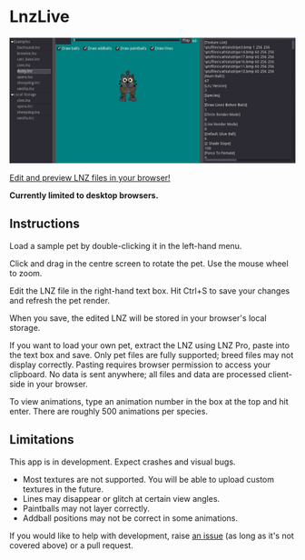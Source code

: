 # LnzLive

![screenshot](screenshot.png)

[Edit and preview LNZ files in your browser!](https://mnemoli.github.io/LnzLive/export/index.html)

**Currently limited to desktop browsers.**

## Instructions

Load a sample pet by double-clicking it in the left-hand menu.

Click and drag in the centre screen to rotate the pet. Use the mouse wheel to zoom.

Edit the LNZ file in the right-hand text box. Hit Ctrl+S to save your changes and refresh the pet render.

When you save, the edited LNZ will be stored in your browser's local storage.

If you want to load your own pet, extract the LNZ using LNZ Pro, paste into the text box and save. Only pet files are fully supported; breed files may not display correctly. Pasting requires browser permission to access your clipboard. No data is sent anywhere; all files and data are processed client-side in your browser.

To view animations, type an animation number in the box at the top and hit enter. There are roughly 500 animations per species.

## Limitations

This app is in development. Expect crashes and visual bugs.

- Most textures are not supported. You will be able to upload custom textures in the future.
- Lines may disappear or glitch at certain view angles.
- Paintballs may not layer correctly.
- Addball positions may not be correct in some animations.

If you would like to help with development, raise [an issue](https://github.com/mnemoli/LnzLive/issues) (as long as it's not covered above) or a pull request.
